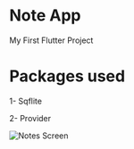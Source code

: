 # Note App

My First Flutter Project

# Packages used

1- Sqflite 

2- Provider

![Notes Screen](https://drive.google.com/file/d/1gTeDpEBp29qHL0Y8MLEKRhIQmwrBGH-C/view?usp=sharing)


